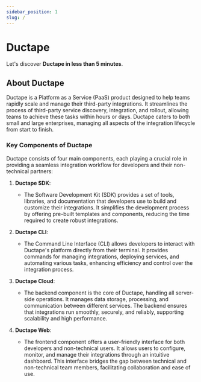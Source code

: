 ```yaml
---
sidebar_position: 1
slug: /
---
```


# Ductape

Let's discover **Ductape in less than 5 minutes**.

## About Ductape
Ductape is a Platform as a Service (PaaS) product designed to help teams rapidly scale and manage their third-party integrations. It streamlines the process of third-party service discovery, integration, and rollout, allowing teams to achieve these tasks within hours or days. Ductape caters to both small and large enterprises, managing all aspects of the integration lifecycle from start to finish.

### Key Components of Ductape

Ductape consists of four main components, each playing a crucial role in providing a seamless integration workflow for developers and their non-technical partners:

1. **Ductape SDK**: 
   - The Software Development Kit (SDK) provides a set of tools, libraries, and documentation that developers use to build and customize their integrations. It simplifies the development process by offering pre-built templates and components, reducing the time required to create robust integrations.

2. **Ductape CLI**:
   - The Command Line Interface (CLI) allows developers to interact with Ductape's platform directly from their terminal. It provides commands for managing integrations, deploying services, and automating various tasks, enhancing efficiency and control over the integration process.

3. **Ductape Cloud**:
   - The backend component is the core of Ductape, handling all server-side operations. It manages data storage, processing, and communication between different services. The backend ensures that integrations run smoothly, securely, and reliably, supporting scalability and high performance.

4. **Ductape Web**:
   - The frontend component offers a user-friendly interface for both developers and non-technical users. It allows users to configure, monitor, and manage their integrations through an intuitive dashboard. This interface bridges the gap between technical and non-technical team members, facilitating collaboration and ease of use.